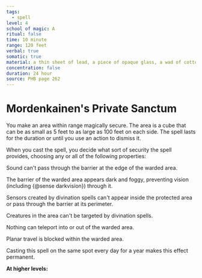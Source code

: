 ```yaml
---
tags:
  - spell
level: 4
school of magic: A
ritual: false
time: 10 minute
range: 120 feet
verbal: true
somatic: true
material: a thin sheet of lead, a piece of opaque glass, a wad of cotton or cloth, and powdered chrysolite
concentration: false
duration: 24 hour
source: PHB page 262
---
```

# Mordenkainen's Private Sanctum
You make an area within range magically secure. The area is a cube that can be as small as 5 feet to as large as 100 feet on each side. The spell lasts for the duration or until you use an action to dismiss it.

When you cast the spell, you decide what sort of security the spell provides, choosing any or all of the following properties:

Sound can't pass through the barrier at the edge of the warded area.

The barrier of the warded area appears dark and foggy, preventing vision (including {@sense darkvision}) through it.

Sensors created by divination spells can't appear inside the protected area or pass through the barrier at its perimeter.

Creatures in the area can't be targeted by divination spells.

Nothing can teleport into or out of the warded area.

Planar travel is blocked within the warded area.

Casting this spell on the same spot every day for a year makes this effect permanent.

**At higher levels:** 